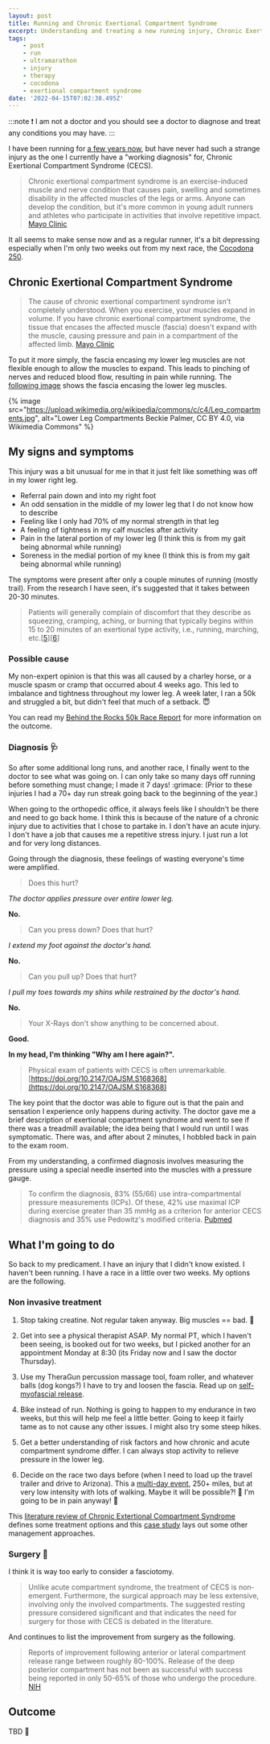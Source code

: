 ```yaml
---
layout: post
title: Running and Chronic Exertional Compartment Syndrome
excerpt: Understanding and treating a new running injury, Chronic Exertional Compartment Syndrome. Can I run? Can I race?
tags:
    - post
    - run
    - ultramarathon
    - injury
    - therapy
    - cocodona
    - exertional compartment syndrome
date: '2022-04-15T07:02:38.495Z'
---
```


:::note
:exclamation: I am not a doctor and you should see a doctor to diagnose and treat any conditions you may have.
:::

I have been running for [a few years now](/run), but have never had such a strange injury as the one I currently have a "working diagnosis" for, Chronic Exertional Compartment Syndrome (CECS).

> Chronic exertional compartment syndrome is an exercise-induced muscle and nerve condition that causes pain, swelling and sometimes disability in the affected muscles of the legs or arms. Anyone can develop the condition, but it's more common in young adult runners and athletes who participate in activities that involve repetitive impact. [Mayo Clinic](https://www.mayoclinic.org/diseases-conditions/chronic-exertional-compartment-syndrome/symptoms-causes/syc-20350830)

It all seems to make sense now and as a regular runner, it's a bit depressing especially when I'm only two weeks out from my next race, the [Cocodona 250](http://cocodona.com/).

## Chronic Exertional Compartment Syndrome

> The cause of chronic exertional compartment syndrome isn't completely understood. When you exercise, your muscles expand in volume. If you have chronic exertional compartment syndrome, the tissue that encases the affected muscle (fascia) doesn't expand with the muscle, causing pressure and pain in a compartment of the affected limb. [Mayo Clinic](https://www.mayoclinic.org/diseases-conditions/chronic-exertional-compartment-syndrome/symptoms-causes/syc-20350830)

To put it more simply, the fascia encasing my lower leg muscles are not flexible enough to allow the muscles to expand. This leads to pinching of nerves and reduced blood flow, resulting in pain while running. The [following image](https://commons.wikimedia.org/wiki/File:Leg_compartments.jpg) shows the fascia encasing the lower leg muscles.

{% image src="https://upload.wikimedia.org/wikipedia/commons/c/c4/Leg_compartments.jpg", alt="Lower Leg Compartments Beckie Palmer, CC BY 4.0, via Wikimedia Commons" %}

## My signs and symptoms

This injury was a bit unusual for me in that it just felt like something was off in my lower right leg.

- Referral pain down and into my right foot
- An odd sensation in the middle of my lower leg that I do not know how to describe
- Feeling like I only had 70% of my normal strength in that leg
- A feeling of tightness in my calf muscles after activity
- Pain in the lateral portion of my lower leg (I think this is from my gait being abnormal while running)
- Soreness in the medial portion of my knee (I think this is from my gait being abnormal while running)

The symptoms were present after only a couple minutes of running (mostly trail). From the research I have seen, it's suggested that it takes between 20-30 minutes.

> Patients will generally complain of discomfort that they describe as squeezing, cramping, aching, or burning that typically begins within 15 to 20 minutes of an exertional type activity, i.e., running, marching, etc.[[5](https://bjgp.org/content/bjgp/65/637/e560.full.pdf)][[6](https://www.ncbi.nlm.nih.gov/pubmed/20631472)]

### Possible cause

My non-expert opinion is that this was all caused by a charley horse, or a muscle spasm or cramp that occurred about 4 weeks ago. This led to imbalance and tightness throughout my lower leg. A week later, I ran a 50k and struggled a bit, but didn't feel that much of a setback. :innocent:

You can read my [Behind the Rocks 50k Race Report](/posts/2022-behind-the-rocks-50k) for more information on the outcome.

### Diagnosis :stethoscope:

So after some additional long runs, and another race, I finally went to the doctor to see what was going on. I can only take so many days off running before something must change; I made it 7 days! :grimace: (Prior to these injuries I had a 70+ day run streak going back to the beginning of the year.)

When going to the orthopedic office, it always feels like I shouldn't be there and need to go back home. I think this is because of the nature of a chronic injury due to activities that I chose to partake in. I don't have an acute injury. I don't have a job that causes me a repetitive stress injury. I just run a lot and for very long distances.

Going through the diagnosis, these feelings of wasting everyone's time were amplified.

> Does this hurt?

_The doctor applies pressure over entire lower leg._

**No.**

> Can you press down? Does that hurt?

_I extend my foot against the doctor's hand._

**No.**

> Can you pull up? Does that hurt?

_I pull my toes towards my shins while restrained by the doctor's hand._

**No.**

> Your X-Rays don't show anything to be concerned about.

**Good.**

**In my head, I'm thinking "Why am I here again?".**

> Physical exam of patients with CECS is often unremarkable. [https://doi.org/10.2147/OAJSM.S168368](https://doi.org/10.2147/OAJSM.S168368)

The key point that the doctor was able to figure out is that the pain and sensation I experience only happens during activity. The doctor gave me a brief description of exertional compartment syndrome and went to see if there was a treadmill available; the idea being that I would run until I was symptomatic. There was, and after about 2 minutes, I hobbled back in pain to the exam room. 

From my understanding, a confirmed diagnosis involves measuring the pressure using a special needle inserted into the muscles with a pressure gauge.

> To confirm the diagnosis, 83% (55/66) use intra-compartmental pressure measurements (ICPs). Of these, 42% use maximal ICP during exercise greater than 35 mmHg as a criterion for anterior CECS diagnosis and 35% use Pedowitz's modified criteria. [Pubmed](https://pubmed.ncbi.nlm.nih.gov/16778540/)

## What I'm going to do

So back to my predicament. I have an injury that I didn't know existed. I haven't been running. I have a race in a little over two weeks. My options are the following.

### Non invasive treatment

1. Stop taking creatine. Not regular taken anyway. Big muscles == bad. :muscle:

1. Get into see a physical therapist ASAP. My normal PT, which I haven't been seeing, is booked out for two weeks, but I picked another for an appointment Monday at 8:30 (its Friday now and I saw the doctor Thursday).

1. Use my TheraGun percussion massage tool, foam roller, and whatever balls (dog kongs?) I have to try and loosen the fascia. Read up on [self-myofascial release](https://doi.org/10.1016/j.jbmt.2015.08.007).

1. Bike instead of run. Nothing is going to happen to my endurance in two weeks, but this will help me feel a little better. Going to keep it fairly tame as to not cause any other issues. I might also try some steep hikes.

1. Get a better understanding of risk factors and how chronic and acute compartment syndrome differ. I can always stop activity to relieve pressure in the lower leg.

1. Decide on the race two days before (when I need to load up the travel trailer and drive to Arizona). This a [multi-day event](http://cocodona.com/), 250+ miles, but at very low intensity with lots of walking. Maybe it will be possible?! :crossed_fingers: I'm going to be in pain anyway! :grimacing:

This [literature review of Chronic Extertional Compartment Syndrome](https://www.ncbi.nlm.nih.gov/pmc/articles/PMC3109896) defines some treatment options and this [case study](https://www.ncbi.nlm.nih.gov/pmc/articles/PMC5159639/) lays out some other management approaches.

### Surgery :knife:

I think it is way too early to consider a fasciotomy. 

> Unlike acute compartment syndrome, the treatment of CECS is non-emergent. Furthermore, the surgical approach may be less extensive, involving only the involved compartments. The suggested resting pressure considered significant and that indicates the need for surgery for those with CECS is debated in the literature.

And continues to list the improvement from surgery as the following.

> Reports of improvement following anterior or lateral compartment release range between roughly 80-100%. Release of the deep posterior compartment has not been as successful with success being reported in only 50-65% of those who undergo the procedure. [NIH](https://www.ncbi.nlm.nih.gov/pmc/articles/PMC3109896/)

## Outcome

TBD :pray: